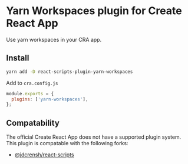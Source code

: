 # Yarn Workspaces plugin for Create React App

Use yarn workspaces in your CRA app. 

## Install

```bash
yarn add -D react-scripts-plugin-yarn-workspaces
```

Add to `cra.config.js`

```js
module.exports = {
  plugins: ['yarn-workspaces'],
};
```

## Compatability

The official Create React App does not have a supported plugin system.
This plugin is compatable with the following forks:

* [@jdcrensh/react-scripts](https://www.npmjs.com/package/@jdcrensh/react-scripts)
